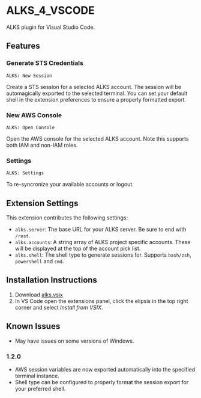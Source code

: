 # ALKS_4_VSCODE

ALKS plugin for Visual Studio Code.

## Features

###  Generate STS Credentials

`ALKS: New Session`

Create a STS session for a selected ALKS account. The session will be automagically exported to the selected terminal. You can set your default shell in the extension preferences to ensure a properly formatted export.

### New AWS Console

`ALKS: Open Console`

Open the AWS console for the selected  ALKS account. Note this supports both IAM and non-IAM roles.

### Settings

`ALKS: Settings`

To re-syncronize your available accounts or logout.

## Extension Settings

This extension contributes the following settings:

* `alks.server`: The base URL for your ALKS server. Be sure to end with `/rest`.
* `alks.accounts`: A string array of ALKS project specific accounts. These will be displayed at the top of the account pick list.
* `alks.shell`: The shell type to generate sessions for. Supports `bash/zsh`, `powershell` and `cmd`.

## Installation Instructions

1. Download [alks.vsix](dist/alks.vsix)
2. In VS Code open the extensions panel, click the elipsis in the top right corner and select _Install from VSIX_.

## Known Issues

- May have issues on some versions of Windows.


### 1.2.0

- AWS session variables are now exported automatically into the specified terminal instance.
- Shell type can be configured to properly format the session export for your preferred shell.

